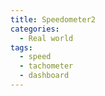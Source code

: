 ```yaml
---
title: Speedometer2
categories:
  - Real world
tags:
  - speed
  - tachometer
  - dashboard
---
```

